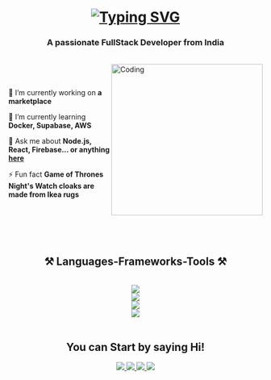 
<h1 align="center">
<a href="https://git.io/typing-svg"><img src="https://readme-typing-svg.herokuapp.com?font=Righteous&size=35&pause=1000&color=8A5EF7&center=true&vCenter=true&random=false&width=500&height=70&lines=Hello+There!++%F0%9F%91%8B;I'm+Harsha+G!" alt="Typing SVG" /></a>
</h1>
<h3 align="center">A passionate FullStack Developer from India</h3>

<br/>

<img align="right" alt="Coding" width="300" src="https://cdna.artstation.com/p/assets/images/images/050/392/912/original/nelson-tiapa-gif-con-telefono.gif?1654734490">

<div align="left">
<br/><br/>

  🔭 I’m currently working on **a marketplace**
  
  🌱 I’m currently learning **Docker, Supabase, AWS**

  💬 Ask me about **Node.js, React, Firebase... or anything [here](https://github.com/salesp07/salesp07/issues)**

  ⚡ Fun fact **Game of Thrones Night's Watch cloaks are made from Ikea rugs**

</div>

<br/><br/><br/><br/>

<h2 align="center">⚒️ Languages-Frameworks-Tools ⚒️</h2>
<br/>
<div align="center">
    <img src="https://skillicons.dev/icons?i=python,c,java,cpp,cs,javascript" /><br/>
    <img src="https://skillicons.dev/icons?i=html,css,react,nextjs,django,tailwind,bootstrap" /><br/>
    <img src="https://skillicons.dev/icons?i=mysql,mongodb" /><br>
    <img src="https://skillicons.dev/icons?i=vscode,windows,ubuntu,vercel" /><br/> 
</div>

<br/>

<div align="center">
  <h2 align="center">You can Start by saying Hi!</h2>
  <a href="https://skillicons.dev"><img src="https://skillicons.dev/icons?i=gmail" />
  <a href="https://skillicons.dev"><img src="https://skillicons.dev/icons?i=github" />
  <a href="https://skillicons.dev"><img src="https://skillicons.dev/icons?i=instagram" />
  <a href="https://skillicons.dev"><img src="https://skillicons.dev/icons?i=" />
</div>
